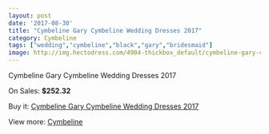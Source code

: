 ```yaml
---
layout: post
date: '2017-08-30'
title: "Cymbeline Gary Cymbeline Wedding Dresses 2017"
category: Cymbeline
tags: ["wedding","cymbeline","black","gary","bridesmaid"]
image: http://img.hectodress.com/4904-thickbox_default/cymbeline-gary-cymbeline-wedding-dresses-2013.jpg
---
```

Cymbeline Gary Cymbeline Wedding Dresses 2017

On Sales: **$252.32**
<a href="https://www.hectodress.com/cymbeline/2491-cymbeline-gary-cymbeline-wedding-dresses-2013.html"><amp-img layout="responsive" width="600" height="600" src="//img.hectodress.com/4904-thickbox_default/cymbeline-gary-cymbeline-wedding-dresses-2013.jpg" alt="Cymbeline Gary Cymbeline Wedding Dresses 2017 0" /></a>

Buy it: [Cymbeline Gary Cymbeline Wedding Dresses 2017](https://www.hectodress.com/cymbeline/2491-cymbeline-gary-cymbeline-wedding-dresses-2013.html "Cymbeline Gary Cymbeline Wedding Dresses 2017")

View more: [Cymbeline](https://www.hectodress.com/43-cymbeline "Cymbeline")